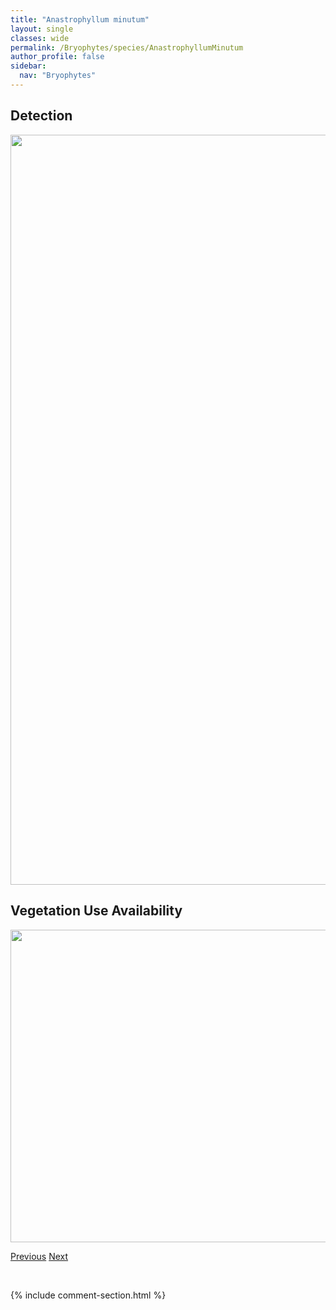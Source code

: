```yaml
---
title: "Anastrophyllum minutum"
layout: single
classes: wide
permalink: /Bryophytes/species/AnastrophyllumMinutum
author_profile: false
sidebar:
  nav: "Bryophytes"
---
```


<h2>Detection</h2>

<a href="https://drive.google.com/uc?export=view&id=14fMR8NR_fUFtYlpTbVphJWGe2LeIHyDx">
<img src="https://drive.google.com/uc?export=view&id=14fMR8NR_fUFtYlpTbVphJWGe2LeIHyDx" height = "1200" width = "800">
</a>


<h2>Vegetation Use Availability</h2>

<a href="https://drive.google.com/uc?export=view&id=1ywjpAfTWTpD_VrbM0zBAiyBW22E-6imW">
<img src="https://drive.google.com/uc?export=view&id=1ywjpAfTWTpD_VrbM0zBAiyBW22E-6imW" height = "500" width = "1000">
</a>


<a href="/DevelopmentWebsite/Bryophytes/species/AnastrophyllumHellerianum" class="pagination--pager" title="Anastrophyllum hellerianum">Previous</a> <a href="/DevelopmentWebsite/Bryophytes/species/AnastrophyllumSaxicolus" class="pagination--pager" title="Anastrophyllum saxicolus">Next</a>

<p>&nbsp;</p>

{% include comment-section.html %}
